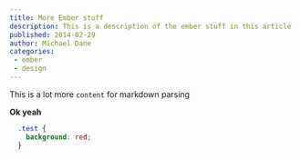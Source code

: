 ```yaml
---
title: More Ember stuff
description: This is a description of the ember stuff in this article
published: 2014-02-29
author: Michael Dane
categories:
 - ember
 - design
---
```


This is a lot more `content` for markdown parsing

**Ok yeah**

```scss
  .test {
    background: red;
  }
```
